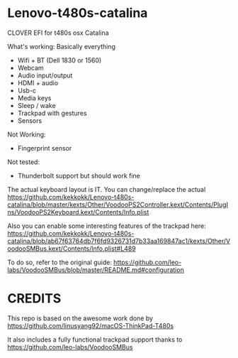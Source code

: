 # Lenovo-t480s-catalina
CLOVER EFI for t480s osx Catalina

What's working:
Basically everything

* Wifi + BT (Dell 1830 or 1560)
* Webcam
* Audio input/output
* HDMI + audio
* Usb-c
* Media keys
* Sleep / wake
* Trackpad with gestures
* Sensors

Not Working:
* Fingerprint sensor

Not tested:
* Thunderbolt support but should work fine

The actual keyboard layout is IT.
You can change/replace the actual https://github.com/kekkokk/Lenovo-t480s-catalina/blob/master/kexts/Other/VoodooPS2Controller.kext/Contents/PlugIns/VoodooPS2Keyboard.kext/Contents/Info.plist

Also you can enable some interesting features of the trackpad here:
https://github.com/kekkokk/Lenovo-t480s-catalina/blob/ab67f63764db7f6fd9326731d7b33aa169847ac1/kexts/Other/VoodooSMBus.kext/Contents/Info.plist#L489

To do so, refer to the original guide:
https://github.com/leo-labs/VoodooSMBus/blob/master/README.md#configuration

# CREDITS
This repo is based on the awesome work done by https://github.com/linusyang92/macOS-ThinkPad-T480s

It also includes a fully functional trackpad support thanks to https://github.com/leo-labs/VoodooSMBus


